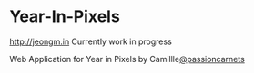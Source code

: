 # Year-In-Pixels
http://jeongm.in
Currently work in progress

Web Application for Year in Pixels by Camillle[@passioncarnets](https://passioncarnets.wordpress.com/2018/06/03/18-idees-de-mood-trackers/)
